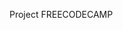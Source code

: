 Project <link href='https://www.freecodecamp.org/learn/2022/responsive-web-design/learn-css-variables-by-building-a-city-skyline'>FREECODECAMP</link>
